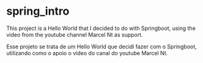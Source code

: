 # spring_intro

This project is a Hello World that I decided to do with Springboot, using the video from the youtube channel Marcel Nt as support.

Esse projeto se trata de um Hello World que decidi fazer com o Springboot, utilizando como o apoio o vídeo do canal do youtube Marcel Nt.

